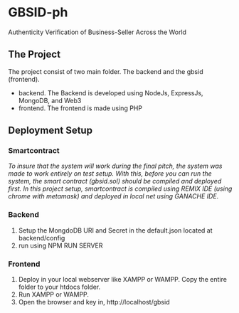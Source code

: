 # GBSID-ph
Authenticity Verification of Business-Seller Across the World

## The Project
The project consist of two main folder. The backend and the gbsid (frontend).
* backend. The Backend is developed using NodeJs, ExpressJs, MongoDB, and Web3
* frontend. The frontend is made using PHP

## Deployment Setup
### Smartcontract
*To insure that the system will work during the final pitch, the system was made to work entirely on test setup. With this, before you can run the system, the smart contract (gbsid.sol) should be compiled and deployed first. In this project setup, smartcontract is compiled using REMIX IDE (using chrome with metamask) and deployed in local net using GANACHE IDE.*

### Backend
1. Setup the MongdoDB URI and Secret in the default.json located at backend/config
2. run using NPM RUN SERVER

### Frontend
1. Deploy in your local webserver like XAMPP or WAMPP. Copy the entire folder to your htdocs folder.
2. Run XAMPP or WAMPP.
3. Open the browser and key in, http://localhost/gbsid


